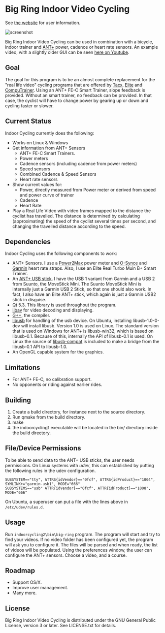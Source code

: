 Big Ring Indoor Video Cycling
=============================

See [the website](https://ibooij.github.io/big-ring/) for user information.

![screenshot](https://cloud.githubusercontent.com/assets/420742/9442540/bebbd2b4-4a7c-11e5-95b5-17388583c665.jpg)

Big Ring Indoor Video Cycling can be used in combination with a bicycle, indoor trainer and [ANT+](http://www.thisisant.com) power, cadence or heart rate sensors.
An example video, with a slightly older GUI can be seen [here on Youtube](https://www.youtube.com/watch?v=bYnc8lVDvuY).

Goal
----

The goal for this program is to be an almost complete replacement for the
"real life video" cycling programs that are offered by
[Tacx](http://www.tacx.com), [Elite](http://www.elite-it.com/) and
[CompuTrainer](http://www.racermateinc.com/computrainer.asp).
Using an ANT+ FE-C Smart Trainer, slope feedback is provided. Without an smart
trainer, no feedback can be provided. In that case, the cyclist will have to
change power by gearing up or down and cycling faster or slower.

Current Status
--------------

Indoor Cycling currently does the following:

* Works on Linux & Windows
* Get information from ANT+ Sensors
    - ANT+ FE-C Smart Trainers.
    - Power meters
    - Cadence sensors (including cadence from power meters)
    - Speed sensors
    - Combined Cadence & Speed Sensors
    - Heart rate sensors
* Show current values for:
    - Power, directly measured from Power meter or derived from speed and power curve of trainer
    - Cadence
    - Heart Rate
* Play a Real Life Video with video frames mapped to the distance
  the cyclist has travelled. The distance is determined by calculating
  (approximating) the speed of the cyclist several times per second,
  and changing the travelled distance according to the speed.

Dependencies
------------

Indoor Cycling uses the following components to work:

* ANT+ Sensors. I use a [Power2Max](http://www.power2max.com/) power meter
and [O-Synce](http://www.o-synce.com/en/) and [Garmin](http://www.garmin.com/garmin/cms/site/us) heart rate straps. Also, I use an Elite Real Turbo Muin B+ Smart Trainer.
* An [ANT+ USB stick](https://buy.garmin.com/shop/shop.do?pID=10997).
I have the USB 1 variant from Garmin and a USB 2 from Suunto, the MoveStick Mini. The Suunto MoveStick Mini is internally just a Garmin USB 2 Stick, so that one should also work. In fact, I also have an Elite ANT+ stick, which again is just a Garmin USB2 stick in disguise.
* [Qt](http://qt.digia.com) 5.3. This library is used throughout the program.
* [libav](https://libav.org/) for video decoding and displaying.
* [G++](http://gcc.gnu.org), the compiler.
* [libusb](http://www.libusb.org/) for handling of the usb device. On Ubuntu, installing libusb-1.0-0-dev will install libusb. Version 1.0 is used on Linux. The standard version that is used on Windows
for ANT+ is libusb-win32, which is based on libusb-0.1. Because of this, internally the API of libusb-0.1 is used. On Linux the source of [libusb-compat](http://www.libusb.org/wiki/libusb-compat-0.1) is included to make a bridge from the libusb-0.1 API to libusb-1.0.
* An OpenGL capable system for the graphics.

Limitations
-----------

* For ANT+ FE-C, no calibration support.
* No opponents or riding against earlier rides.

Building
--------

1. Create a build directory, for instance next to the source directory.
2. Run qmake <source directory> from the build directory.
3. make
4. the indoorcycling1 executable will be located in the bin/ directory inside the build directory.

File/Device Permissions
-----------------------

To be able to send data to the ANT+ USB sticks, the user needs permissions. On Linux systems with *udev*, this can established by putting the following rules in the udev configuration.

	SUBSYSTEM=="tty", ATTRS{idVendor}=="0fcf", ATTRS{idProduct}=="1004", SYMLINK+="garmin-usb1", MODE="666"
	SUBSYSTEMS=="usb" ATTR{idVendor}=="0fcf", ATTR{idProduct}=="1008", MODE="666"

On Ubuntu, a superuser can put a file with the lines above in `/etc/udev/rules.d`.

Usage
-----

Run `indoorcycling2\bin\big-ring` program. The program will start and try to find your videos. If no video folder has been configured yet, the program will ask you to configure it. The files will be parsed and when ready, the list of videos will be populated. Using the preferences window, the user can configure the ANT+ sensors. Choose a video, and a course. 

Roadmap
-------

* Support OS/X.
* Improve user management.
* Many more.

License
-------

Big Ring Indoor Video Cycling is distributed under the GNU General Public License, version 3 or later. See LICENSE.txt for details.
